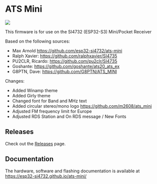 # ATS Mini

![](docs/source/_static/esp32-si4732-ui-theme.jpg)

This firmware is for use on the SI4732 (ESP32-S3) Mini/Pocket Receiver

Based on the following sources:

* Max Arnold         https://github.com/esp32-si4732/ats-mini
* Ralph Xavier:      https://github.com/ralphxavier/SI4735
* PU2CLR, Ricardo:   https://github.com/pu2clr/SI4735
* Goshante:          https://github.com/goshante/ats20_ats_ex
* G8PTN, Dave:       https://github.com/G8PTN/ATS_MINI

Changes:

* Added Winamp theme
* Added Girly theme
* Changed font for Band and MHz text 
* Added circular stereo/mono logo https://github.com/m2608/ats_mini
* Adjusted FM frequency limit for Europe
* Adjusted RDS Station and On RDS message / New Fonts


## Releases

Check out the [Releases](https://github.com/esp32-si4732/ats-mini/releases) page.

## Documentation

The hardware, software and flashing documentation is available at <https://esp32-si4732.github.io/ats-mini/>
